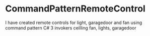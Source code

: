 # CommandPatternRemoteControl
I have created remote controls for light, garagedoor and fan using command pattern
C#
3 invokers ceilling fan, lights, garagedoor
